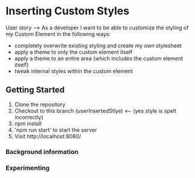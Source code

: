 # Inserting Custom Styles

User story --> As a developer I want to be able to customize the styling of my Custom Element in the following ways:
- completely overwrite existing styling and create my own stylesheet
- apply a theme to only the custom element itself
- apply a theme to an entire area (which includes the custom element itself)
- tweak internal styles within the custom element

## Getting Started

1. Clone the repository
2. Checkout to this branch (userInsertedStlye) <-- (yes style is spelt incorrectly)
3. npm install
4. 'npm run start' to start the server
5. Visit http://localhost:8080/

### Background information


### Experimenting

